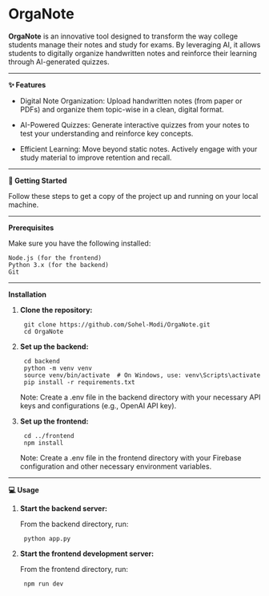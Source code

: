 # OrgaNote
**OrgaNote** is an innovative tool designed to transform the way college students manage their notes and study for exams. By leveraging AI, it allows students to digitally organize handwritten notes and reinforce their learning through AI-generated quizzes.
 
-----------------------------
**✨ Features**

- Digital Note Organization: Upload handwritten notes (from paper or PDFs) and organize them topic-wise in a clean, digital format.

- AI-Powered Quizzes: Generate interactive quizzes from your notes to test your understanding and reinforce key concepts.

- Efficient Learning: Move beyond static notes. Actively engage with your study material to improve retention and recall.
----------------------------------
**🚀 Getting Started**

Follow these steps to get a copy of the project up and running on your local machine.

----------------------------

**Prerequisites**


Make sure you have the following installed:

    Node.js (for the frontend)
    Python 3.x (for the backend)
    Git

---------------------------------------------

**Installation**
1. **Clone the repository:**

        git clone https://github.com/Sohel-Modi/OrgaNote.git
        cd OrgaNote

2. **Set up the backend:**

        cd backend
        python -m venv venv
        source venv/bin/activate  # On Windows, use: venv\Scripts\activate
        pip install -r requirements.txt


    Note: Create a .env file in the backend directory with your necessary API keys and configurations (e.g., OpenAI API key).


3. **Set up the frontend:**

        cd ../frontend
        npm install

    Note: Create a .env file in the frontend directory with your Firebase   configuration and other necessary environment variables.



--------------------

**💻 Usage**


1. **Start the backend server:**

    From the backend directory, run:

        python app.py



2. **Start the frontend development server:**

    From the frontend directory, run:

        npm run dev


